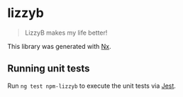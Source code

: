 # lizzyb

> LizzyB makes my life better!

This library was generated with [Nx](https://nx.dev).

## Running unit tests

Run `ng test npm-lizzyb` to execute the unit tests via [Jest](https://jestjs.io).
